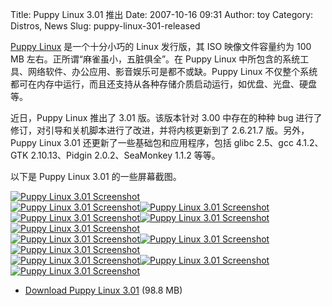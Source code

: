 Title: Puppy Linux 3.01 推出
Date: 2007-10-16 09:31
Author: toy
Category: Distros, News
Slug: puppy-linux-301-released

[Puppy Linux](http://www.puppylinux.com/) 是一个十分小巧的 Linux
发行版，其 ISO 映像文件容量约为 100 MB
左右。正所谓“麻雀虽小，五脏俱全”。在 Puppy Linux
中所包含的系统工具、网络软件、办公应用、影音娱乐可是都不或缺。Puppy
Linux
不仅整个系统都可在内存中运行，而且还支持从各种存储介质启动运行，如优盘、光盘、硬盘等。

近日，Puppy Linux 推出了 3.01 版。该版本针对 3.00 中存在的种种 bug
进行了修订，对引导和关机脚本进行了改进，并将内核更新到了 2.6.21.7
版。另外，Puppy Linux 3.01 还更新了一些基础包和应用程序，包括 glibc
2.5、gcc 4.1.2、GTK 2.10.13、Pidgin 2.0.2、SeaMonkey 1.1.2 等等。

以下是 Puppy Linux 3.01 的一些屏幕截图。

[![Puppy Linux 3.01
Screenshot](http://i.linuxtoy.org/i/puppy301/01-thumb.jpg)](http://i.linuxtoy.org/i/puppy301/01.jpg)  
[![Puppy Linux 3.01
Screenshot](http://i.linuxtoy.org/i/puppy301/02-thumb.jpg)](http://i.linuxtoy.org/i/puppy301/02.jpg)[![Puppy
Linux 3.01
Screenshot](http://i.linuxtoy.org/i/puppy301/03-thumb.jpg)](http://i.linuxtoy.org/i/puppy301/03.jpg)  
[![Puppy Linux 3.01
Screenshot](http://i.linuxtoy.org/i/puppy301/04-thumb.jpg)](http://i.linuxtoy.org/i/puppy301/04.jpg)[![Puppy
Linux 3.01
Screenshot](http://i.linuxtoy.org/i/puppy301/05-thumb.jpg)](http://i.linuxtoy.org/i/puppy301/05.jpg)[![Puppy
Linux 3.01
Screenshot](http://i.linuxtoy.org/i/puppy301/06-thumb.jpg)](http://i.linuxtoy.org/i/puppy301/06.jpg)  
[![Puppy Linux 3.01
Screenshot](http://i.linuxtoy.org/i/puppy301/07-thumb.jpg)](http://i.linuxtoy.org/i/puppy301/07.jpg)[![Puppy
Linux 3.01
Screenshot](http://i.linuxtoy.org/i/puppy301/08-thumb.jpg)](http://i.linuxtoy.org/i/puppy301/08.jpg)[![Puppy
Linux 3.01
Screenshot](http://i.linuxtoy.org/i/puppy301/09-thumb.jpg)](http://i.linuxtoy.org/i/puppy301/09.jpg)  
[![Puppy Linux 3.01
Screenshot](http://i.linuxtoy.org/i/puppy301/10-thumb.jpg)](http://i.linuxtoy.org/i/puppy301/10.jpg)[![Puppy
Linux 3.01
Screenshot](http://i.linuxtoy.org/i/puppy301/11-thumb.jpg)](http://i.linuxtoy.org/i/puppy301/11.jpg)[![Puppy
Linux 3.01
Screenshot](http://i.linuxtoy.org/i/puppy301/12-thumb.jpg)](http://i.linuxtoy.org/i/puppy301/12.jpg)

- [Download Puppy Linux
3.01](ftp://ftp.nluug.nl/pub/metalab/distributions/puppylinux/puppy-3.01-seamonkey.iso)
(98.8 MB)
